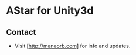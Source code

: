 AStar for Unity3d
=============

Contact
-------------
- Visit [http://manaorb.com] for info and updates.